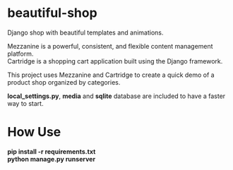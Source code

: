 # beautiful-shop

Django shop with beautiful templates and animations.

Mezzanine is a powerful, consistent, and flexible content management platform.<br>
Cartridge is a shopping cart application built using the Django framework.

This project uses Mezzanine and Cartridge to create a quick demo of a product
shop organized by categories.

**local_settings.py**, **media** and **sqlite** database are included to
have a faster way to start.

# How Use <br>
**pip install -r requirements.txt**<br>
**python manage.py runserver**
